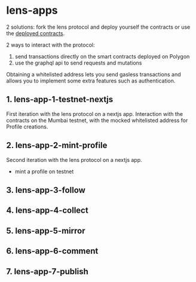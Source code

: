 # lens-apps

2 solutions: fork the lens protocol and deploy yourself the contracts or
use the [deployed contracts](https://docs.lens.xyz/docs/deployed-contract-addresses).

2 ways to interact with the protocol:

1. send transactions directly on the smart contracts deployed on Polygon
2. use the graphql api to send requests and mutations

Obtaining a whitelisted address lets you send gasless transactions and allows
you to implement some extra features such as authentication.

## 1. lens-app-1-testnet-nextjs

First iteration with the lens protocol on a nextjs app. Interaction with
the contracts on the Mumbai testnet, with the mocked whitelisted address
for Profile creations.

## 2. lens-app-2-mint-profile

Second iteration with the lens protocol on a nextjs app.

- mint a profile on testnet

## 3. lens-app-3-follow

## 4. lens-app-4-collect

## 5. lens-app-5-mirror

## 6. lens-app-6-comment

## 7. lens-app-7-publish
